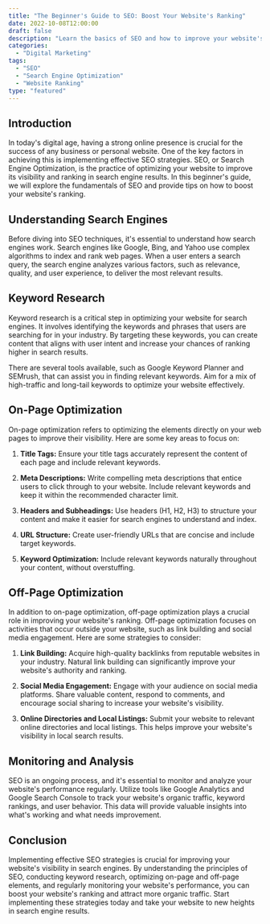```yaml
---
title: "The Beginner's Guide to SEO: Boost Your Website's Ranking"
date: 2022-10-08T12:00:00
draft: false
description: "Learn the basics of SEO and how to improve your website's visibility in search engines."
categories:
  - "Digital Marketing"
tags:
  - "SEO"
  - "Search Engine Optimization"
  - "Website Ranking"
type: "featured"
---
```


## Introduction

In today's digital age, having a strong online presence is crucial for the success of any business or personal website. One of the key factors in achieving this is implementing effective SEO strategies. SEO, or Search Engine Optimization, is the practice of optimizing your website to improve its visibility and ranking in search engine results. In this beginner's guide, we will explore the fundamentals of SEO and provide tips on how to boost your website's ranking.

## Understanding Search Engines

Before diving into SEO techniques, it's essential to understand how search engines work. Search engines like Google, Bing, and Yahoo use complex algorithms to index and rank web pages. When a user enters a search query, the search engine analyzes various factors, such as relevance, quality, and user experience, to deliver the most relevant results.

## Keyword Research

Keyword research is a critical step in optimizing your website for search engines. It involves identifying the keywords and phrases that users are searching for in your industry. By targeting these keywords, you can create content that aligns with user intent and increase your chances of ranking higher in search results.

There are several tools available, such as Google Keyword Planner and SEMrush, that can assist you in finding relevant keywords. Aim for a mix of high-traffic and long-tail keywords to optimize your website effectively.

## On-Page Optimization

On-page optimization refers to optimizing the elements directly on your web pages to improve their visibility. Here are some key areas to focus on:

1. **Title Tags:** Ensure your title tags accurately represent the content of each page and include relevant keywords.

2. **Meta Descriptions:** Write compelling meta descriptions that entice users to click through to your website. Include relevant keywords and keep it within the recommended character limit.

3. **Headers and Subheadings:** Use headers (H1, H2, H3) to structure your content and make it easier for search engines to understand and index.

4. **URL Structure:** Create user-friendly URLs that are concise and include target keywords.

5. **Keyword Optimization:** Include relevant keywords naturally throughout your content, without overstuffing.

## Off-Page Optimization

In addition to on-page optimization, off-page optimization plays a crucial role in improving your website's ranking. Off-page optimization focuses on activities that occur outside your website, such as link building and social media engagement. Here are some strategies to consider:

1. **Link Building:** Acquire high-quality backlinks from reputable websites in your industry. Natural link building can significantly improve your website's authority and ranking.

2. **Social Media Engagement:** Engage with your audience on social media platforms. Share valuable content, respond to comments, and encourage social sharing to increase your website's visibility.

3. **Online Directories and Local Listings:** Submit your website to relevant online directories and local listings. This helps improve your website's visibility in local search results.

## Monitoring and Analysis

SEO is an ongoing process, and it's essential to monitor and analyze your website's performance regularly. Utilize tools like Google Analytics and Google Search Console to track your website's organic traffic, keyword rankings, and user behavior. This data will provide valuable insights into what's working and what needs improvement.

## Conclusion

Implementing effective SEO strategies is crucial for improving your website's visibility in search engines. By understanding the principles of SEO, conducting keyword research, optimizing on-page and off-page elements, and regularly monitoring your website's performance, you can boost your website's ranking and attract more organic traffic. Start implementing these strategies today and take your website to new heights in search engine results.
